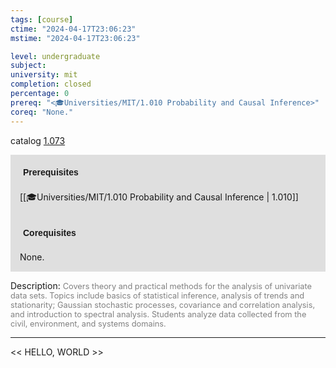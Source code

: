 ```yaml
---
tags: [course]
ctime: "2024-04-17T23:06:23"
mstime: "2024-04-17T23:06:23"

level: undergraduate
subject: 
university: mit
completion: closed
percentage: 0
prereq: "<🎓Universities/MIT/1.010 Probability and Causal Inference>"
coreq: "None."
---
```


catalog [1.073](http://student.mit.edu/catalog/m1a.html#1.073)

<span style="display: block; padding: 15px; background-color: rgb(100, 100, 100, 0.2);"><font id="m_prereq211_0" style="display: block; font-family: Arial, sans-serif; font-weight: bold; padding: 5px">Prerequisites</font><br><span id="prereq211_0">[[🎓Universities/MIT/1.010 Probability and Causal Inference | 1.010]]</span></span>
<span style="display: block; padding: 15px; background-color: rgb(100, 100, 100, 0.2);"><font id="m_coreq211_0" style="display: block; font-family: Arial, sans-serif; font-weight: bold; padding: 5px">Corequisites</font><br><span id="coreq211_0">None.</span></span>

<font style="">Description:</font>
<font style="color: grey; font-size: 0.8rem;">Covers theory and practical methods for the analysis of univariate data sets. Topics include basics of statistical inference, analysis of trends and stationarity; Gaussian stochastic processes, covariance and correlation analysis, and introduction to spectral analysis. Students analyze data  collected from the civil, environment, and systems domains.</font>



---

<< HELLO, WORLD >>
